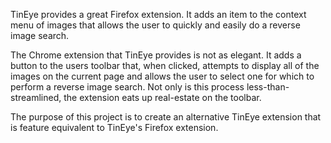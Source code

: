 TinEye provides a great Firefox extension. It adds an item to the context menu of images that allows the user to quickly and easily do a reverse image search.

The Chrome extension that TinEye provides is not as elegant. It adds a button to the users toolbar that, when clicked, attempts to display all of the images on the current page and allows the user to select one for which to perform a reverse image search. Not only is this process less-than-streamlined, the extension eats up real-estate on the toolbar.

The purpose of this project is to create an alternative TinEye extension that is feature equivalent to TinEye's Firefox extension.